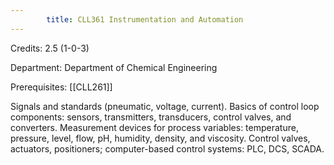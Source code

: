 ```yaml
---
        title: CLL361 Instrumentation and Automation
---
```

Credits: 2.5 (1-0-3)

Department: Department of Chemical Engineering

Prerequisites: [[CLL261]]

Signals and standards (pneumatic, voltage, current). Basics of control loop components: sensors, transmitters, transducers, control valves, and converters. Measurement devices for process variables: temperature, pressure, level, flow, pH, humidity, density, and viscosity. Control valves, actuators, positioners; computer-based control systems: PLC, DCS, SCADA.
